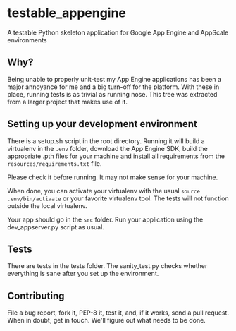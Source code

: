 testable_appengine
==================

A testable Python skeleton application for Google App Engine and
AppScale environments

Why?
----

Being unable to properly unit-test my App Engine applications has been a
major annoyance for me and a big turn-off for the platform. With these
in place, running tests is as trivial as running nose. This tree was
extracted from a larger project that makes use of it.

Setting up your development environment
---------------------------------------

There is a setup.sh script in the root directory. Running it will build
a virtualenv in the `.env` folder, download the App Engine SDK, build
the appropriate .pth files for your machine and install all requirements
from the `resources/requirements.txt` file.

Please check it before running. It may not make sense for your machine.

When done, you can activate your virtualenv with the usual `source
.env/bin/activate` or your favorite virtualenv tool. The tests will not
function outside the local virtualenv.

Your app should go in the `src` folder. Run your application using the
dev_appserver.py script as usual.

Tests
-----

There are tests in the tests folder. The sanity_test.py checks whether
everything is sane after you set up the environment.

Contributing
------------

File a bug report, fork it, PEP-8 it, test it, and, if it works, send a
pull request. When in doubt, get in touch. We'll figure out what needs
to be done.
